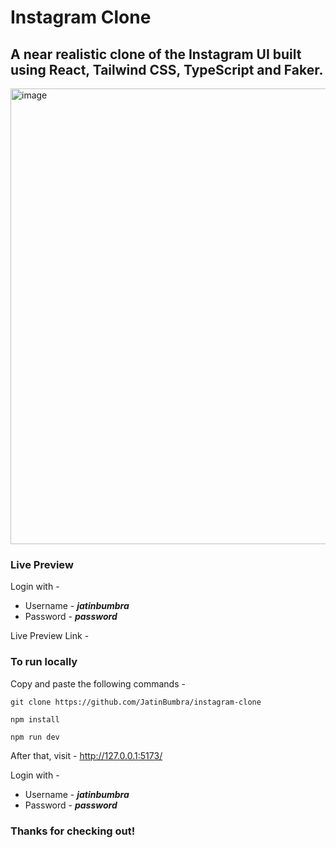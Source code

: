 # Instagram Clone

## A near realistic clone of the Instagram UI built using React, Tailwind CSS, TypeScript and Faker.

<img width="729" alt="image" src="https://user-images.githubusercontent.com/56374584/194708543-1886d76a-f845-45f3-906d-391cc353781e.png">


### Live Preview
Login with -
- Username - ***jatinbumbra***
- Password - ***password***

Live Preview Link - 



### To run locally
Copy and paste the following commands -
```
git clone https://github.com/JatinBumbra/instagram-clone
```
```
npm install
```
```
npm run dev
```

After that, visit - http://127.0.0.1:5173/

Login with -
- Username - ***jatinbumbra***
- Password - ***password***



### Thanks for checking out!
